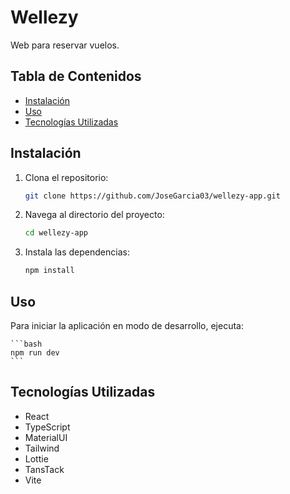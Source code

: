 # Wellezy

Web para reservar vuelos.

## Tabla de Contenidos

-   [Instalación](#instalación)
-   [Uso](#uso)
-   [Tecnologías Utilizadas](#tecnologías-utilizadas)

## Instalación

1. Clona el repositorio:

    ```bash
    git clone https://github.com/JoseGarcia03/wellezy-app.git
    ```

2. Navega al directorio del proyecto:

    ```bash
    cd wellezy-app
    ```

3. Instala las dependencias:

    ```bash
    npm install
    ```

## Uso

Para iniciar la aplicación en modo de desarrollo, ejecuta:

    ```bash
    npm run dev
    ```

## Tecnologías Utilizadas

-   React
-   TypeScript
-   MaterialUI
-   Tailwind
-   Lottie
-   TansTack
-   Vite
